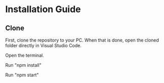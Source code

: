 # Installation Guide

## Clone

First, clone the repository to your PC.
When that is done, open the cloned folder directly in
Visual Studio Code.

Open the terminal.

Run "npm install"

Run "npm start"